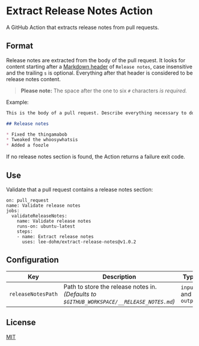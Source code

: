 # Extract Release Notes Action

A GitHub Action that extracts release notes from pull requests.

## Format

Release notes are extracted from the body of the pull request. It looks for content starting after a [Markdown header](https://spec.commonmark.org/0.29/#atx-headings) of `Release notes`, case insensitive and the trailing `s` is optional. Everything after that header is considered to be release notes content.

> **Please note:** The space after the one to six `#` characters _is required._

Example:

```markdown
This is the body of a pull request. Describe everything necessary to do with the PR here.

## Release notes

* Fixed the thingamabob
* Tweaked the whoosywhatsis
* Added a foozle
```

If no release notes section is found, the Action returns a failure exit code.

## Use

Validate that a pull request contains a release notes section:

```
on: pull_request
name: Validate release notes
jobs:
  validateReleaseNotes:
    name: Validate release notes
    runs-on: ubuntu-latest
    steps:
    - name: Extract release notes
      uses: lee-dohm/extract-release-notes@v1.0.2
```

## Configuration

| Key | Description | Type | Required |
|-----|-------------|------|----------|
| `releaseNotesPath` | Path to store the release notes in. _(Defaults to `$GITHUB_WORKSPACE/__RELEASE_NOTES.md`)_ | `input` and `output` | No |

## License

[MIT](LICENSE.md)
